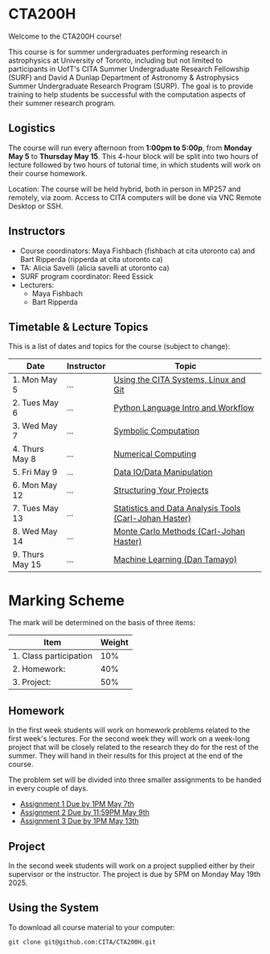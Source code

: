 # CTA200H

Welcome to the CTA200H course!

This course is for summer undergraduates performing research in astrophysics at University of Toronto, including but not limited to participants in UofT's CITA Summer Undergraduate Research Fellowship (SURF) and David A Dunlap Department of Astronomy & Astrophysics Summer Undergraduate Research Program (SURP). The goal is to provide training to help students be successful with the computation aspects of their summer research program.

## Logistics

The course will run every afternoon from **1:00pm to 5:00p**, from **Monday May 5** to **Thursday May 15**.
This 4-hour block will be split into two hours of lecture followed by two hours of tutorial time, in which students will work on their course homework.

Location: The course will be held hybrid, both in person in MP257 and remotely, via zoom. Access to CITA computers will be done via VNC Remote Desktop or SSH.

## Instructors

* Course coordinators: Maya Fishbach (fishbach at cita utoronto ca) and Bart Ripperda (ripperda at cita utoronto ca)
* TA: Alicia Savelli (alicia savelli at utoronto ca)
* SURF program coordinator: Reed Essick 
* Lecturers:
    * Maya Fishbach
    * Bart Ripperda

## Timetable & Lecture Topics

This is a list of dates and topics for the course (subject to change):

| Date | Instructor | Topic |
| ---- | ---------- | ----- |
| 1. Mon May 5 | ... | [Using the CITA Systems, Linux and Git](lecture_1_linux_git) |
| 2. Tues May 6 | ... | [Python Language Intro and Workflow](lecture_2_python_intro) |
| 3. Wed May 7 | ... | [Symbolic Computation](lecture_6_symbolic_python) |
| 4. Thurs May 8 | ... | [Numerical Computing](lecture_4_numerical_python) |
| 5. Fri May 9 |	... | [Data IO/Data Manipulation](lecture_5_data_wrangling) |
| 6. Mon May 12 | ... | [Structuring Your Projects](lecture_3_managing_code) |
| 7. Tues May 13 | ... | [Statistics and Data Analysis Tools (Carl-Johan Haster)](lecture_7_statistics) |
| 8. Wed May 14| ... | [Monte Carlo Methods (Carl-Johan Haster)](lecture_8_monte_carlo) |
| 9. Thurs May 15| ... | [Machine Learning (Dan Tamayo)](lecture_9_machine_learning) |


# Marking Scheme

The mark will be determined on the basis of three items:

| Item                  | Weight|
| --------------------- | ----- |
|1. Class participation | 10%   |
|2. Homework:           | 40%   |
|3. Project:            | 50%   |

## Homework

In the first week students will work on homework problems related to the first week's lectures.  For the second week they will work on a week-long project that will be closely related to the research they do for the rest of the summer.  They will hand in their results for this project at the end of the course.

The problem set will be divided into three smaller assignments to be handed in every couple of days. 

* [Assignment 1 Due by 1PM May 7th](assignments/assignment_1.md)
* [Assignment 2 Due by 11:59PM May 9th](assignments/assignment_2.pdf)
* [Assignment 3 Due by 1PM May 13th](assignments/assignment_3.pdf)

## Project
In the second week students will work on a project supplied either by their supervisor or the instructor. The project is due by 5PM on Monday May 19th 2025.

## Using the System

To download all course material to your computer:

`git clone git@github.com:CITA/CTA200H.git`
